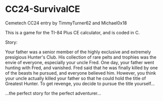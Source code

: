 # CC24-SurvivalCE
Cemetech CC24 entry by TimmyTurner62 and Michael0x18


This is a game for the TI-84 Plus CE calculator, and is coded in C. 

Story:

Your father was a senior member of the highly exclusive and extremely presigious Hunter's Club. His collection of rare pelts and trophies was the envie of everyone, especially your uncle Fred. One day, your father went hunting with Fred, and vanished. Fred said that he was finally killed by one of the beasts he pursued, and everyone believed him. However, you think your uncle actually killed your father so that he could hold the title of Greatest Hunter. To get revenge, you decide to pursue the title yourself...



...the perfect story for the perfect adventurer...



